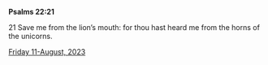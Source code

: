 **Psalms 22:21**

21 Save me from the lion’s mouth: for thou hast heard me from the horns of the unicorns.

[Friday 11-August, 2023](https://getbible.net/kjv/Psalms/22/21)

